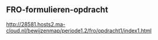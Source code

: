 ## FRO-formulieren-opdracht

http://28581.hosts2.ma-cloud.nl/bewijzenmap/periode1.2/fro/opdracht1/index1.html
